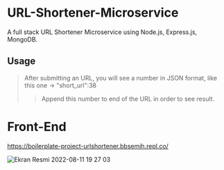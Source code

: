 # URL-Shortener-Microservice
A full stack URL Shortener Microservice using Node.js, Express.js, MongoDB.

## Usage

> After submitting an URL, you will see a number in JSON format, like this one -> "short_url":38
>> Append this number to end of the URL in order to see result.

# Front-End
https://boilerplate-project-urlshortener.bbsemih.repl.co/

![Ekran Resmi 2022-08-11 19 27 03](https://user-images.githubusercontent.com/90466553/184182776-5db80dc4-1886-463b-a186-2f66c0c25c4b.png)



